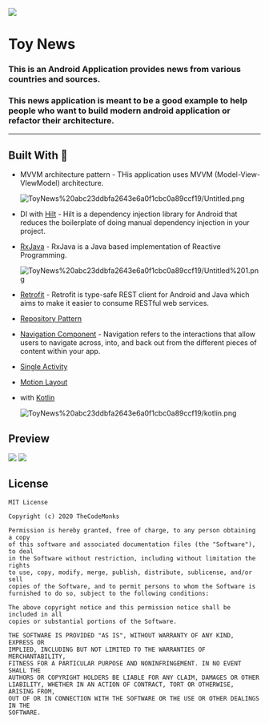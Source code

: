 ![](https://s3.us-west-2.amazonaws.com/secure.notion-static.com/963664f1-2363-4411-b1cd-1e463073a6a5/__3.png?X-Amz-Algorithm=AWS4-HMAC-SHA256&X-Amz-Credential=AKIAT73L2G45O3KS52Y5%2F20200720%2Fus-west-2%2Fs3%2Faws4_request&X-Amz-Date=20200720T143819Z&X-Amz-Expires=86400&X-Amz-Signature=9349eb75b9da599d0299d854a5c675def861562d616fb04c7ad00b28394c10d8&X-Amz-SignedHeaders=host&response-content-disposition=filename%20%3D%22__3.png%22)

# Toy News



### This is an Android Application provides news from various countries and sources.

### This news application is meant to be a good example to help people who want to build modern android application or refactor their architecture.

---

## Built With 🔧

- MVVM architecture pattern - THis application uses MVVM (Model-View-VIewModel) architecture.

    ![ToyNews%20abc23ddbfa2643e6a0f1cbc0a89ccf19/Untitled.png](https://s3.us-west-2.amazonaws.com/secure.notion-static.com/4b0ca873-9dc6-4445-9760-80af98626351/Untitled.png?X-Amz-Algorithm=AWS4-HMAC-SHA256&X-Amz-Credential=AKIAT73L2G45O3KS52Y5%2F20200720%2Fus-west-2%2Fs3%2Faws4_request&X-Amz-Date=20200720T150604Z&X-Amz-Expires=86400&X-Amz-Signature=b50b417c65a4ebaae4310973bc605692ba5fd0e1d9236dba5ed1175aca3e4584&X-Amz-SignedHeaders=host&response-content-disposition=filename%20%3D%22Untitled.png%22)

- DI with [Hilt](https://developer.android.com/training/dependency-injection/hilt-android) - Hilt is a dependency injection library for Android that reduces the boilerplate of doing manual dependency injection in your project.
- [RxJava](http://reactivex.io/) - RxJava is a Java based implementation of Reactive Programming.

    ![ToyNews%20abc23ddbfa2643e6a0f1cbc0a89ccf19/Untitled%201.png](https://s3.us-west-2.amazonaws.com/secure.notion-static.com/f335de63-c00f-47e4-aa7b-d13eb9722471/Untitled.png?X-Amz-Algorithm=AWS4-HMAC-SHA256&X-Amz-Credential=AKIAT73L2G45O3KS52Y5%2F20200720%2Fus-west-2%2Fs3%2Faws4_request&X-Amz-Date=20200720T150621Z&X-Amz-Expires=86400&X-Amz-Signature=3fcb8509612ae512eb3353a7ba4b3622286bc60058d9398ba089254a3e7f7dcd&X-Amz-SignedHeaders=host&response-content-disposition=filename%20%3D%22Untitled.png%22)

- [Retrofit](https://github.com/square/retrofit) - Retrofit is type-safe REST client for Android and Java which aims to make it easier to consume RESTful web services.
- [Repository Pattern](https://proandroiddev.com/the-real-repository-pattern-in-android-efba8662b754)
- [Navigation Component](https://developer.android.com/guide/navigation/navigation-getting-started) - Navigation refers to the interactions that allow users to navigate across, into, and back out from the different pieces of content within your app.
- [Single Activity](https://medium.com/rosberryapps/a-single-activity-android-application-why-not-fa2a5458a099)
- [Motion Layout](https://developer.android.com/training/constraint-layout/motionlayout)
- with [Kotlin](https://kotlinlang.org/)

    ![ToyNews%20abc23ddbfa2643e6a0f1cbc0a89ccf19/kotlin.png](https://s3.us-west-2.amazonaws.com/secure.notion-static.com/945e8d3f-f913-497d-a83f-8fdfc12f4502/kotlin.png?X-Amz-Algorithm=AWS4-HMAC-SHA256&X-Amz-Credential=AKIAT73L2G45O3KS52Y5%2F20200720%2Fus-west-2%2Fs3%2Faws4_request&X-Amz-Date=20200720T150637Z&X-Amz-Expires=86400&X-Amz-Signature=69822fc62533a60e37d8f4ba4f04c819c88bd82892c4a97bfd13b43dd40bf1ac&X-Amz-SignedHeaders=host&response-content-disposition=filename%20%3D%22kotlin.png%22)

## Preview
![](https://media.giphy.com/media/XeGsYyeVWpdB2QIcIR/giphy.gif)              ![](https://media.giphy.com/media/iCk3VNo45o106NYbuI/giphy.gif)

## License
```
MIT License

Copyright (c) 2020 TheCodeMonks

Permission is hereby granted, free of charge, to any person obtaining a copy
of this software and associated documentation files (the "Software"), to deal
in the Software without restriction, including without limitation the rights
to use, copy, modify, merge, publish, distribute, sublicense, and/or sell
copies of the Software, and to permit persons to whom the Software is
furnished to do so, subject to the following conditions:

The above copyright notice and this permission notice shall be included in all
copies or substantial portions of the Software.

THE SOFTWARE IS PROVIDED "AS IS", WITHOUT WARRANTY OF ANY KIND, EXPRESS OR
IMPLIED, INCLUDING BUT NOT LIMITED TO THE WARRANTIES OF MERCHANTABILITY,
FITNESS FOR A PARTICULAR PURPOSE AND NONINFRINGEMENT. IN NO EVENT SHALL THE
AUTHORS OR COPYRIGHT HOLDERS BE LIABLE FOR ANY CLAIM, DAMAGES OR OTHER
LIABILITY, WHETHER IN AN ACTION OF CONTRACT, TORT OR OTHERWISE, ARISING FROM,
OUT OF OR IN CONNECTION WITH THE SOFTWARE OR THE USE OR OTHER DEALINGS IN THE
SOFTWARE.
```
